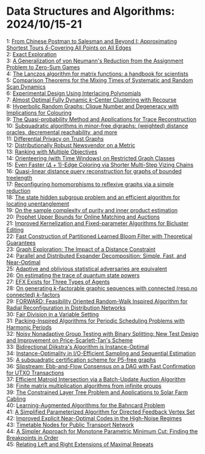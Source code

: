 # Data Structures and Algorithms: 2024/10/15-21  
1: [From Chinese Postman to Salesman and Beyond I: Approximating Shortest  Tours $\delta$-Covering All Points on All Edges](https://doi.org/10.48550/arXiv.2410.10613)  
2: [Exact Exploration](https://doi.org/10.48550/arXiv.2410.10706)  
3: [A Generalization of von Neumann's Reduction from the Assignment Problem  to Zero-Sum Games](https://doi.org/10.48550/arXiv.2410.10767)  
4: [The Lanczos algorithm for matrix functions: a handbook for scientists](https://doi.org/10.48550/arXiv.2410.11090)  
5: [Comparison Theorems for the Mixing Times of Systematic and Random Scan Dynamics](https://doi.org/10.48550/arXiv.2410.11136)  
6: [Experimental Design Using Interlacing Polynomials](https://doi.org/10.48550/arXiv.2410.11390)  
7: [Almost Optimal Fully Dynamic $k$-Center Clustering with Recourse](https://doi.org/10.48550/arXiv.2410.11470)  
8: [Hyperbolic Random Graphs: Clique Number and Degeneracy with Implications  for Colouring](https://doi.org/10.48550/arXiv.2410.11549)  
9: [The Quasi-probability Method and Applications for Trace Reconstruction](https://doi.org/10.48550/arXiv.2410.11980)  
10: [Subquadratic algorithms in minor-free digraphs: (weighted) distance  oracles, decremental reachability, and more](https://doi.org/10.48550/arXiv.2410.12003)  
11: [Differential Privacy on Trust Graphs](https://doi.org/10.48550/arXiv.2410.12045)  
12: [Distributionally Robust Newsvendor on a Metric](https://doi.org/10.48550/arXiv.2410.12134)  
13: [Ranking with Multiple Objectives](https://doi.org/10.48550/arXiv.2410.12139)  
14: [Orienteering (with Time Windows) on Restricted Graph Classes](https://doi.org/10.48550/arXiv.2410.12401)  
15: [Even Faster $(\Delta + 1)$-Edge Coloring via Shorter Multi-Step Vizing  Chains](https://doi.org/10.48550/arXiv.2410.12479)  
16: [Quasi-linear distance query reconstruction for graphs of bounded  treelength](https://doi.org/10.48550/arXiv.2410.12594)  
17: [Reconfiguring homomorphisms to reflexive graphs via a simple reduction](https://doi.org/10.48550/arXiv.2410.12687)  
18: [The state hidden subgroup problem and an efficient algorithm for  locating unentanglement](https://doi.org/10.48550/arXiv.2410.12706)  
19: [On the sample complexity of purity and inner product estimation](https://doi.org/10.48550/arXiv.2410.12712)  
20: [Prophet Upper Bounds for Online Matching and Auctions](https://doi.org/10.48550/arXiv.2410.12756)  
21: [Improved Kernelization and Fixed-parameter Algorithms for Bicluster  Editing](https://doi.org/10.48550/arXiv.2410.13123)  
22: [Fast Construction of Partitioned Learned Bloom Filter with Theoretical  Guarantees](https://doi.org/10.48550/arXiv.2410.13278)  
23: [Graph Exploration: The Impact of a Distance Constraint](https://doi.org/10.48550/arXiv.2410.13386)  
24: [Parallel and Distributed Expander Decomposition: Simple, Fast, and  Near-Optimal](https://doi.org/10.48550/arXiv.2410.13451)  
25: [Adaptive and oblivious statistical adversaries are equivalent](https://doi.org/10.48550/arXiv.2410.13548)  
26: [On estimating the trace of quantum state powers](https://doi.org/10.48550/arXiv.2410.13559)  
27: [EFX Exists for Three Types of Agents](https://doi.org/10.48550/arXiv.2410.13580)  
28: [On generating $k$-factorable graphic sequences with connected (resp.no  connected) $k$-factors](https://doi.org/10.48550/arXiv.2410.18999)  
29: [FORWARD: Feasibility Oriented Random-Walk Inspired Algorithm for Radial  Reconfiguration in Distribution Networks](https://doi.org/10.48550/arXiv.2410.14080)  
30: [Fair Division in a Variable Setting](https://doi.org/10.48550/arXiv.2410.14421)  
31: [Packing-Inspired Algorithms for Periodic Scheduling Problems with  Harmonic Periods](https://doi.org/10.48550/arXiv.2410.14756)  
32: [Noisy Nonadaptive Group Testing with Binary Splitting: New Test Design  and Improvement on Price-Scarlett-Tan's Scheme](https://doi.org/10.48550/arXiv.2410.14566)  
33: [Bidirectional Dijkstra's Algorithm is Instance-Optimal](https://doi.org/10.48550/arXiv.2410.14638)  
34: [Instance-Optimality in I/O-Efficient Sampling and Sequential Estimation](https://doi.org/10.48550/arXiv.2410.14643)  
35: [A subquadratic certification scheme for P5-free graphs](https://doi.org/10.48550/arXiv.2410.14658)  
36: [Slipstream: Ebb-and-Flow Consensus on a DAG with Fast Confirmation for  UTXO Transactions](https://doi.org/10.48550/arXiv.2410.14876)  
37: [Efficient Matroid Intersection via a Batch-Update Auction Algorithm](https://doi.org/10.48550/arXiv.2410.14901)  
38: [Finite matrix multiplication algorithms from infinite groups](https://doi.org/10.48550/arXiv.2410.14905)  
39: [The Constrained Layer Tree Problem and Applications to Solar Farm  Cabling](https://doi.org/10.48550/arXiv.2410.15031)  
40: [Learning-Augmented Algorithms for the Bahncard Problem](https://doi.org/10.48550/arXiv.2410.15257)  
41: [A Simplified Parameterized Algorithm for Directed Feedback Vertex Set](https://doi.org/10.48550/arXiv.2410.15411)  
42: [Improved Explicit Near-Optimal Codes in the High-Noise Regimes](https://doi.org/10.48550/arXiv.2410.15506)  
43: [Timetable Nodes for Public Transport Network](https://doi.org/10.48550/arXiv.2410.15715)  
44: [A Simpler Approach for Monotone Parametric Minimum Cut: Finding the  Breakpoints in Order](https://doi.org/10.48550/arXiv.2410.15920)  
45: [Relating Left and Right Extensions of Maximal Repeats](https://doi.org/10.48550/arXiv.2410.15958)  